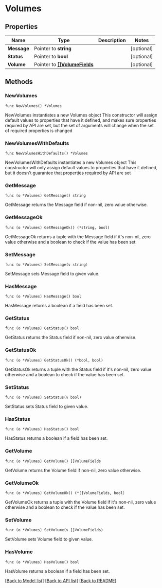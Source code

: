 # Volumes

## Properties

Name | Type | Description | Notes
------------ | ------------- | ------------- | -------------
**Message** | Pointer to **string** |  | [optional] 
**Status** | Pointer to **bool** |  | [optional] 
**Volume** | Pointer to [**[]VolumeFields**](VolumeFields.md) |  | [optional] 

## Methods

### NewVolumes

`func NewVolumes() *Volumes`

NewVolumes instantiates a new Volumes object
This constructor will assign default values to properties that have it defined,
and makes sure properties required by API are set, but the set of arguments
will change when the set of required properties is changed

### NewVolumesWithDefaults

`func NewVolumesWithDefaults() *Volumes`

NewVolumesWithDefaults instantiates a new Volumes object
This constructor will only assign default values to properties that have it defined,
but it doesn't guarantee that properties required by API are set

### GetMessage

`func (o *Volumes) GetMessage() string`

GetMessage returns the Message field if non-nil, zero value otherwise.

### GetMessageOk

`func (o *Volumes) GetMessageOk() (*string, bool)`

GetMessageOk returns a tuple with the Message field if it's non-nil, zero value otherwise
and a boolean to check if the value has been set.

### SetMessage

`func (o *Volumes) SetMessage(v string)`

SetMessage sets Message field to given value.

### HasMessage

`func (o *Volumes) HasMessage() bool`

HasMessage returns a boolean if a field has been set.

### GetStatus

`func (o *Volumes) GetStatus() bool`

GetStatus returns the Status field if non-nil, zero value otherwise.

### GetStatusOk

`func (o *Volumes) GetStatusOk() (*bool, bool)`

GetStatusOk returns a tuple with the Status field if it's non-nil, zero value otherwise
and a boolean to check if the value has been set.

### SetStatus

`func (o *Volumes) SetStatus(v bool)`

SetStatus sets Status field to given value.

### HasStatus

`func (o *Volumes) HasStatus() bool`

HasStatus returns a boolean if a field has been set.

### GetVolume

`func (o *Volumes) GetVolume() []VolumeFields`

GetVolume returns the Volume field if non-nil, zero value otherwise.

### GetVolumeOk

`func (o *Volumes) GetVolumeOk() (*[]VolumeFields, bool)`

GetVolumeOk returns a tuple with the Volume field if it's non-nil, zero value otherwise
and a boolean to check if the value has been set.

### SetVolume

`func (o *Volumes) SetVolume(v []VolumeFields)`

SetVolume sets Volume field to given value.

### HasVolume

`func (o *Volumes) HasVolume() bool`

HasVolume returns a boolean if a field has been set.


[[Back to Model list]](../README.md#documentation-for-models) [[Back to API list]](../README.md#documentation-for-api-endpoints) [[Back to README]](../README.md)


